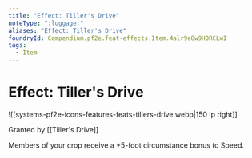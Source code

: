 ```yaml
---
title: "Effect: Tiller's Drive"
noteType: ":luggage:"
aliases: "Effect: Tiller's Drive"
foundryId: Compendium.pf2e.feat-effects.Item.4alr9e8w9H0RCLwI
tags:
  - Item
---
```


# Effect: Tiller's Drive
![[systems-pf2e-icons-features-feats-tillers-drive.webp|150 lp right]]

Granted by [[Tiller's Drive]]

Members of your crop receive a +5-foot circumstance bonus to Speed.
